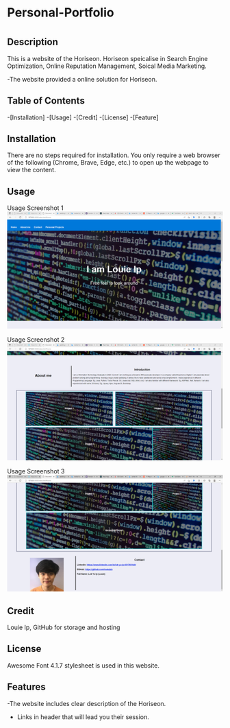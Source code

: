 # Personal-Portfolio
# <Horiseon-Website>

## Description

This is a website of the Horiseon. Horiseon speicalise in Search Engine Optimization, Online Reputation Management, Soical Media Marketing.

-The website provided a online solution for Horiseon.

## Table of Contents

-[Installation]
-[Usage]
-[Credit]
-[License]
-[Feature]

## Installation

There are no steps required for installation. You only require a web browser of the following (Chrome, Brave, Edge, etc.) to open up the webpage to view the content.

## Usage

Usage Screenshot 1
![screenshot 1](assets/screenshots/screenshot1.PNG)

Usage Screenshot 2
![screenshot 2](assets/screenshots/screenshot2.PNG)

Usage Screenshot 3
![screenshot 2](assets/screenshots/screenshot3.PNG)

## Credit

Louie Ip, GitHub for storage and hosting

## License

 Awesome Font 4.1.7 stylesheet is used in this website.

## Features

-The website includes clear description of the Horiseon.
- Links in header that will lead you their session.